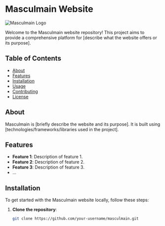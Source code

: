 # Masculmain Website

![Masculmain Logo](/path/to/logo.png)

Welcome to the Masculmain website repository! This project aims to provide a comprehensive platform for [describe what the website offers or its purpose].

## Table of Contents

- [About](#about)
- [Features](#features)
- [Installation](#installation)
- [Usage](#usage)
- [Contributing](#contributing)
- [License](#license)

## About

Masculmain is [briefly describe the website and its purpose]. It is built using [technologies/frameworks/libraries used in the project].

## Features

- **Feature 1**: Description of feature 1.
- **Feature 2**: Description of feature 2.
- **Feature 3**: Description of feature 3.
- ...

## Installation

To get started with the Masculmain website locally, follow these steps:

1. **Clone the repository**:

   ```bash
   git clone https://github.com/your-username/masculmain.git
